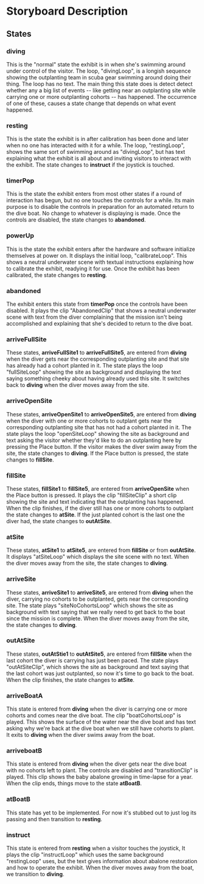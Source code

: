 # Storyboard Description

## States

### diving

This is the "normal" state the exhibit is in when she's swimming around under control of the visitor. The loop, "divingLoop", is a longish sequence showing the outplanting team in scuba gear swimming around doing their thing. The loop has no text. The main thing this state does is detect detect whether any a big list of events -- like getting near an outplanting site while carrying one or more outplanting cohorts -- has happened. The occurrence of one of these, causes a state change that depends on what event happened.

### resting

This is the state the exhibit is in after calibration has been done and later when no one has interacted with it for a while. The loop, "restingLoop", shows the same sort of swimming around as "divingLoop", but has text explaining what the exhibit is all about and inviting visitors to interact with the exhibit. The state changes to **instruct** if the joystick is touched.

### timerPop

This is the state the exhibit enters from most other states if a round of interaction has begun, but no one touches the controls for a while. Its main purpose is to disable the controls in preparation for an automated return to the dive boat. No change to whatever is displaying is made. Once the controls are disabled, the state changes to **abandoned**.

### powerUp

This is the state the exhibit enters after the hardware and software initialize themselves at power on. It displays the initial loop, "calibrateLoop". This shows a neutral underwater scene with textual instructions explaining how to calibrate the exhibit, readying it for use. Once the exhibit has been calibrated, the state changes to **resting**.

### abandoned

The exhibit enters this state from **timerPop** once the controls have been disabled. It plays the clip "AbandonedClip" that shows a neutral underwater scene with text from the diver complaining that the mission isn't being accomplished and explaining that she's decided to return to the dive boat.

### arriveFullSite<n>

These states, **arriveFullSite1** to **arriveFullSite5**, are entered from **diving** when the diver gets near the corresponding outplanting site and that site has already had a cohort planted in it. The state plays the loop "fullSite<n>Loop" showing the site as background and displaying the text saying something cheeky about having already used this site. It switches back to **diving** when the diver moves away from the site.

### arriveOpenSite<n>

These states, **arriveOpenSite1** to **arriveOpenSite5**, are entered from **diving** when the diver with one or more cohorts to outplant gets near the corresponding outplanting site that has not had a cohort planted in it. The state plays the loop "openSite<n>Loop" showing the site as background and text asking the visitor whether they'd like to do an outplanting here by pressing the Place button. If the visitor makes the diver swim away from the site, the state changes to **diving**. If the Place button is pressed, the state changes to **fillSite<n>**.

### fillSite<n>

These states, **fillSite1** to **fillSite5**, are entered from **arriveOpenSite<n>** when the Place button is pressed. It plays the clip "fillSite<n>Clip" a short clip showing the site and text indicating that the outplanting has happened. When the clip finishes, if the diver still has one or more cohorts to outplant the state changes to **atSite<n>**. If the just planted cohort is the last one the diver had, the state changes to **outAtSite<n>**.

### atSite<n>

These states, **atSite1** to **atSite5**, are entered from **fillSite<n>** or from **outAtSite<n>**. It displays "atSite<n>Loop" which displays the site scene with no text. When the diver moves away from the site, the state changes to **diving**.

### arriveSite<n>

These states, **arriveSite1** to **arriveSite5**, are entered from **diving** when the diver, carrying no cohorts to be outplanted, gets near the corresponding site. The state plays "site<n>NoCohortsLoop" which shows the site as background with text saying that we really need to get back to the boat since the mission is complete. When the diver moves away from the site, the state changes to **diving**.

### outAtSite<n>

These states, **outAtStie1** to **outAtSite5**, are entered from **fillSite<n>** when the last cohort the diver is carrying has just been paced. The state plays "outAtSite<n>Clip", which shows the site as background and text saying that the last cohort was just outplanted, so now it's time to go back to the boat. When the clip finishes, the state changes to **atSite<n>**.

### arriveBoatA

This state is entered from **diving** when the diver is carrying one or more cohorts and comes near the dive boat. The clip "boatCohortsLoop" is played. This shows the surface of the water near the dive boat and has text asking why we're back at the dive boat when we still have cohorts to plant. It exits to **diving** when the diver swims away from the boat.

### arriveboatB

This state is entered from **diving** when the diver gets near the dive boat with no cohorts left to plant. The controls are disabled and "transitionClip" is played. This clip shows the baby abalone growing in time-lapse for a year. When the clip ends, things move to the state **atBoatB**.

### atBoatB

This state has yet to be implemented. For now it's stubbed out to just log its passing and then transition to **resting**.

### instruct

This state is entered from **resting** when a visitor touches the joystick, It plays the clip "instructLoop" which uses the same background "restingLoop" uses, but the text gives information about abalone restoration and how to operate the exhibit. When the diver moves away from the boat, we transition to **diving**.
